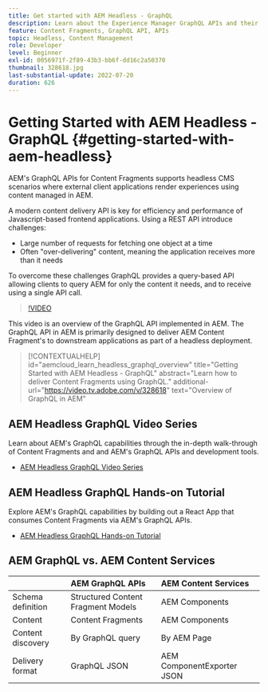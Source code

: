 ```yaml
---
title: Get started with AEM Headless - GraphQL
description: Learn about the Experience Manager GraphQL APIs and their capabilities.
feature: Content Fragments, GraphQL API, APIs
topic: Headless, Content Management
role: Developer
level: Beginner
exl-id: 0056971f-2f89-43b3-bb6f-dd16c2a50370
thumbnail: 328618.jpg
last-substantial-update: 2022-07-20
duration: 626
---
```

# Getting Started with AEM Headless - GraphQL {#getting-started-with-aem-headless}

AEM's GraphQL APIs for Content Fragments
supports headless CMS scenarios where external client applications render experiences using content managed in AEM.

A modern content delivery API is key for efficiency and performance of Javascript-based frontend applications. Using a REST API introduce challenges:  

* Large number of requests for fetching one object at a time
* Often "over-delivering" content, meaning the application receives more than it needs

To overcome these challenges GraphQL provides a query-based API allowing clients to query AEM for only the content it needs, and to receive using a single API call.

>[!VIDEO](https://video.tv.adobe.com/v/328618?quality=12&learn=on)

This video is an overview of the GraphQL API implemented in AEM. The GraphQL API in AEM is primarily designed to deliver AEM Content Fragment's to downstream applications as part of a headless deployment.

>[!CONTEXTUALHELP]
>id="aemcloud_learn_headless_graphql_overview"
>title="Getting Started with AEM Headless - GraphQL"
>abstract="Learn how to deliver Content Fragments using GraphQL."
>additional-url="https://video.tv.adobe.com/v/328618" text="Overview of GraphQL in AEM"

## AEM Headless GraphQL Video Series

Learn about AEM's GraphQL capabilities through the in-depth walk-through of Content Fragments and and AEM's GraphQL APIs and development tools.

* [AEM Headless GraphQL Video Series](./video-series/modeling-basics.md)

## AEM Headless GraphQL Hands-on Tutorial

Explore AEM's GraphQL capabilities by building out a React App that consumes Content Fragments via AEM's GraphQL APIs.

* [AEM Headless GraphQL Hands-on Tutorial](./multi-step/overview.md)

## AEM GraphQL vs. AEM Content Services

|                                | AEM GraphQL APIs | AEM Content Services | 
|--------------------------------|:-----------------|:---------------------|
| Schema definition | Structured Content Fragment Models | AEM Components |
| Content | Content Fragments | AEM Components |
| Content discovery | By GraphQL query | By AEM Page |
| Delivery format | GraphQL JSON | AEM ComponentExporter JSON |
